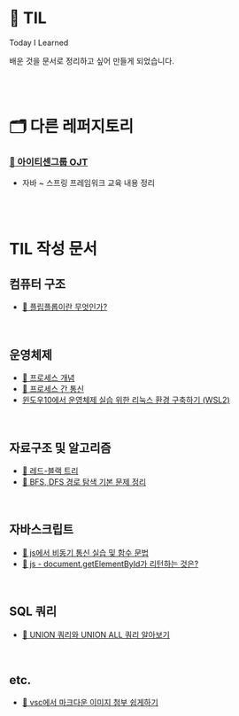 # 📁 TIL
Today I Learned <br>

배운 것을 문서로 정리하고 싶어 만들게 되었습니다.


<br><br>

# 🗂 다른 레퍼지토리

### [📁 아이티센그룹 OJT](https://github.com/ino5/itcen-ojt)

- 자바 ~ 스프링 프레임워크 교육 내용 정리

<br><br>






# TIL 작성 문서



## 컴퓨터 구조

- [📒 플립플롭이란 무엇인가?](./md/flip-flop.md)


<br>

## 운영체제

- [📒 프로세스 개념](./md/process.md)
- [📒 프로세스 간 통신](./md/ipc.md)
- [윈도우10에서 운영체제 실습 위한 리눅스 환경 구축하기 (WSL2)](./md/linux-for-windows.md)

<br>

## 자료구조 및 알고리즘

- [📒 레드-블랙 트리](./md/red-black-tree.md)
- [📒 BFS, DFS 경로 탐색 기본 문제 정리](./md/java-algorithm-bfs-dfs.md)

<br>

## 자바스크립트

- [📒 js에서 비동기 통신 실습 및 함수 문법](./md/bucheon-js-ajax-function.md)
- [📒 js - document.getElementById가 리턴하는 것은?](./md/js-document-getelementbyid.md)

<br>

## SQL 쿼리

- [📒 UNION 쿼리와 UNION ALL 쿼리 알아보기](./md/union-query.md)

<br>

## etc.

- [📒 vsc에서 마크다운 이미지 첨부 쉽게하기](./md/vsc-markdown.md)

